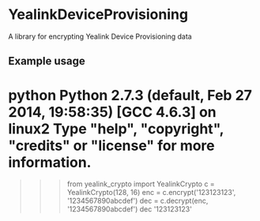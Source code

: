 # YealinkDeviceProvisioning
A library for encrypting Yealink Device Provisioning data

## Example usage

# python Python 2.7.3 (default, Feb 27 2014, 19:58:35) [GCC 4.6.3] on linux2 Type "help", "copyright", "credits" or "license" for more information.
>>> from yealink_crypto import YealinkCrypto
>>> c = YealinkCrypto(128, 16)
>>> enc = c.encrypt('123123123', '1234567890abcdef')
>>> dec = c.decrypt(enc, '1234567890abcdef')
>>> dec '123123123'
